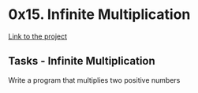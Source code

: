 # 0x15. Infinite Multiplication
[Link to the project](https://intranet.hbtn.io/projects/468)

## Tasks - Infinite Multiplication
Write a program that multiplies two positive numbers
